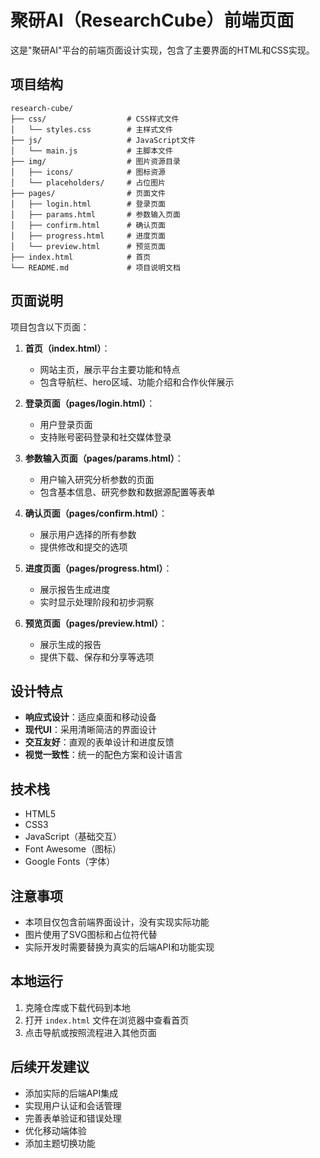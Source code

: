 # 聚研AI（ResearchCube）前端页面

这是"聚研AI"平台的前端页面设计实现，包含了主要界面的HTML和CSS实现。

## 项目结构

```
research-cube/
├── css/                  # CSS样式文件
│   └── styles.css        # 主样式文件
├── js/                   # JavaScript文件
│   └── main.js           # 主脚本文件
├── img/                  # 图片资源目录
│   ├── icons/            # 图标资源
│   └── placeholders/     # 占位图片
├── pages/                # 页面文件
│   ├── login.html        # 登录页面
│   ├── params.html       # 参数输入页面
│   ├── confirm.html      # 确认页面
│   ├── progress.html     # 进度页面
│   └── preview.html      # 预览页面
├── index.html            # 首页
└── README.md             # 项目说明文档
```

## 页面说明

项目包含以下页面：

1. **首页（index.html）**：
   - 网站主页，展示平台主要功能和特点
   - 包含导航栏、hero区域、功能介绍和合作伙伴展示

2. **登录页面（pages/login.html）**：
   - 用户登录页面
   - 支持账号密码登录和社交媒体登录

3. **参数输入页面（pages/params.html）**：
   - 用户输入研究分析参数的页面
   - 包含基本信息、研究参数和数据源配置等表单

4. **确认页面（pages/confirm.html）**：
   - 展示用户选择的所有参数
   - 提供修改和提交的选项

5. **进度页面（pages/progress.html）**：
   - 展示报告生成进度
   - 实时显示处理阶段和初步洞察

6. **预览页面（pages/preview.html）**：
   - 展示生成的报告
   - 提供下载、保存和分享等选项

## 设计特点

- **响应式设计**：适应桌面和移动设备
- **现代UI**：采用清晰简洁的界面设计
- **交互友好**：直观的表单设计和进度反馈
- **视觉一致性**：统一的配色方案和设计语言

## 技术栈

- HTML5
- CSS3
- JavaScript（基础交互）
- Font Awesome（图标）
- Google Fonts（字体）

## 注意事项

- 本项目仅包含前端界面设计，没有实现实际功能
- 图片使用了SVG图标和占位符代替
- 实际开发时需要替换为真实的后端API和功能实现

## 本地运行

1. 克隆仓库或下载代码到本地
2. 打开 `index.html` 文件在浏览器中查看首页
3. 点击导航或按照流程进入其他页面

## 后续开发建议

- 添加实际的后端API集成
- 实现用户认证和会话管理
- 完善表单验证和错误处理
- 优化移动端体验
- 添加主题切换功能 